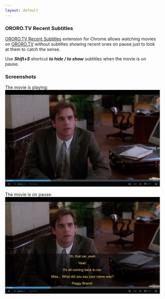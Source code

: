 ```yaml
---
layout: default
---
```


### ORORO.TV Recent Subtitles

[ORORO.TV Recent Subtitles](https://chrome.google.com/webstore/detail/ororotv-recent-subtitles/aebfghlgckigccknbckmejjnlaloeeei?hl=en)
extension for Chrome allows watching movies on [ORORO.TV](https://ororo.tv/ref/1530022) without subtitles showing recent
ones on pause just to look at them to catch the sense.

Use **_Shift+S_** shortcut **_to hide / to show_** subtitles when the movie is on pause.

### Screenshots

The movie is playing:
![Playing](assets/images/playing.png)

The movie is on pause:
![Pause](assets/images/pause.png)
